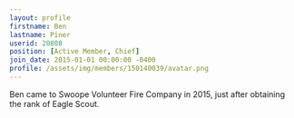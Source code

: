 ```yaml
---
layout: profile
firstname: Ben
lastname: Piner
userid: 20808
position: [Active Member, Chief]
join_date: 2015-01-01 00:00:00 -0400
profile: /assets/img/members/150140039/avatar.png
---
```


Ben came to Swoope Volunteer Fire Company in 2015, just after obtaining the rank of Eagle Scout.
